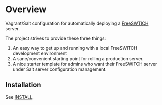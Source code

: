# Overview
Vagrant/Salt configuration for automatically deploying a [FreeSWTICH](https://freeswitch.org) server.

The project strives to provide these three things:

 1. An easy way to get up and running with a local FreeSWITCH development environment
 2. A sane/convenient starting point for rolling a production server.
 3. A nice starter template for admins who want their FreeSWITCH server under Salt server configuration management.

## Installation

See [INSTALL](INSTALL.md).
